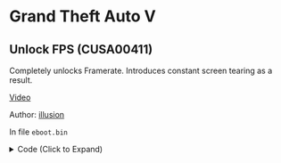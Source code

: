 # Grand Theft Auto V

## Unlock FPS (CUSA00411)

Completely unlocks Framerate. Introduces constant screen tearing as a result.

[Video](https://media.discordapp.net/attachments/474327933700276234/864138722719039548/0_45.mp4)

Author: [illusion](https://github.com/illusion0001)

In file `eboot.bin`

<details>
<summary>Code (Click to Expand)</summary>

```
BF 02 00 00 00 31 F6 E8 87 67 CB 00

BF 00 00 00 00 31 F6 E8 87 67 CB 00

0F 44 F7 8B 3D B8 6D A4 01 E9 93 52 A6 00

0F 45 F7 8B 3D B8 6D A4 01 E9 93 52 A6 00
```

</details>
